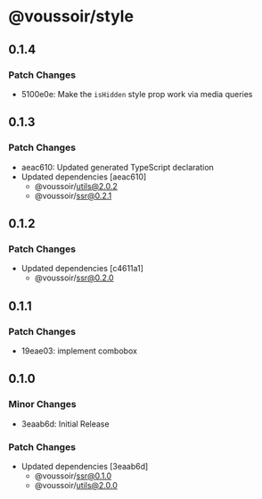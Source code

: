 # @voussoir/style

## 0.1.4

### Patch Changes

- 5100e0e: Make the `isHidden` style prop work via media queries

## 0.1.3

### Patch Changes

- aeac610: Updated generated TypeScript declaration
- Updated dependencies [aeac610]
  - @voussoir/utils@2.0.2
  - @voussoir/ssr@0.2.1

## 0.1.2

### Patch Changes

- Updated dependencies [c4611a1]
  - @voussoir/ssr@0.2.0

## 0.1.1

### Patch Changes

- 19eae03: implement combobox

## 0.1.0

### Minor Changes

- 3eaab6d: Initial Release

### Patch Changes

- Updated dependencies [3eaab6d]
  - @voussoir/ssr@0.1.0
  - @voussoir/utils@2.0.0
